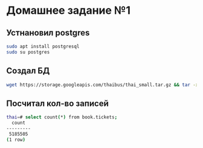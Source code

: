 # Домашнее задание №1

## Устнановил postgres 
```bash
sudo apt install postgresql
sudo su postgres
```

## Создал БД
```bash
wget https://storage.googleapis.com/thaibus/thai_small.tar.gz && tar -xf thai_small.tar.gz && psql < thai.sql
```

## Посчитал кол-во записей
```bash
thai=# select count(*) from book.tickets;
  count  
---------
 5185505
(1 row)
```
